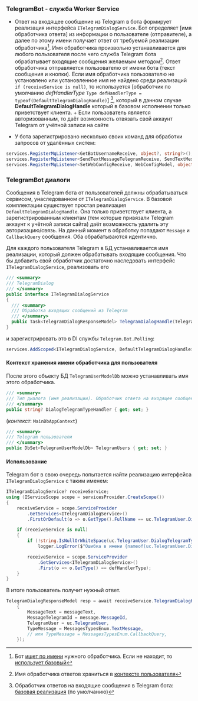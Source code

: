 ### TelegramBot - служба Worker Service

- Ответ на входящее сообщение из Telegram в бота формирует реализация интерфейса `ITelegramDialogService`.
Бот определяет [имя обработчика ответа] из информации о пользователе (отправителе), а далее по этому имени получает ответ от требуемой реализации обработчика[^1].
Имя обработчика произвольно устанавливается для любого пользователя после чего служба Telegram бота обрабатывает входящие сообщения желаемым методом[^2].
Ответ обработчика отправляется пользователю от имени бота (текст сообщения и кнопки). Если имя обработчика пользователю не установлено или установленное имя не найдено среди реализаций `if (receiveService is null)`, то используется [обработчик по умолчанию *defHandlerType* `Type defHandlerType = typeof(DefaultTelegramDialogHandle)`] [^3], который в данном случае __DefaultTelegramDialogHandle__ который в базовом исполнении только приветствует клиента. + Если пользователь является авторизованным, то даёт возможность отвязать свой аккаунт Telegram от учётной записи на сайте

- У бота зарегистрировано несколько своих команд для обработки запросов от удалённых систем:
```c#
services.RegisterMqListener<GetBotUsernameReceive, object?, string?>(); // возвращает имя бота
services.RegisterMqListener<SendTextMessageTelegramReceive, SendTextMessageTelegramBotModel, int?>(); // отправка сообщения в Telegram
services.RegisterMqListener<SetWebConfigReceive, WebConfigModel, object?>(); // установка настроек web сервиса
```

### TelegramBot диалоги

Сообщения в Telegram бота от пользователей должны обрабатываться сервисом, унаследованном от `ITelegramDialogService`.
В базовой комплектации существует простая реализация `DefaultTelegramDialogHandle`. Она только приветствует клиента, а зарегистрированным клиентам (тем которые привязали Telegram аккаунт к учётной записи сайта) даёт возможность удалить эту авторизацию/связь.
На данный момент в обработку попадают `Message` и `CallbackQuery` сообщения. Оба обрабатываются идентично.

Для каждого пользователя Telegram в БД устанавливается имя реализации, который должен обрабатывать входящие сообщения.
Что бы добавить свой обработчик достаточно наследовать интерфейс `ITelegramDialogService`,  реализовать его
```C#
/// <summary>
/// TelegramDialog
/// </summary>
public interface ITelegramDialogService
{
  /// <summary>
  /// Обработка входящих сообщений из Telegram
  /// </summary>
  public Task<TelegramDialogResponseModel> TelegramDialogHandle(TelegramDialogRequestModel tgDialog);
}
```
и зарегистрировать это в DI службы `Telegram.Bot.Polling`:
```c#
services.AddScoped<ITelegramDialogService, DefaultTelegramDialogHandle>();
```

#### Контекст хранения имени обработчика для пользователя
После этого объекту БД `TelegramUserModelDb` можно устанавливать имя этого обработчика.
```c#
/// <summary>
/// Тип диалога (имя реализации). Обработчик ответа на входящее сообщение Telegram
/// </summary>
public string? DialogTelegramTypeHandler { get; set; }
```
(*контекст*: `MainDbAppContext`)
```c#
/// <summary>
/// Telegram пользователи
/// </summary>
public DbSet<TelegramUserModelDb> TelegramUsers { get; set; }
```

#### Использование
Telegram бот в свою очередь попытается найти реализацию интерфейса `ITelegramDialogService` с таким именем:
```c#
ITelegramDialogService? receiveService;
using (IServiceScope scope = servicesProvider.CreateScope())
{
    receiveService = scope.ServiceProvider
        .GetServices<ITelegramDialogService>()
        .FirstOrDefault(o => o.GetType().FullName == uc.TelegramUser.DialogTelegramTypeHandler);

    if (receiveService is null)
    {
        if (!string.IsNullOrWhiteSpace(uc.TelegramUser.DialogTelegramTypeHandler))
            logger.LogError($"Ошибка в имени {nameof(uc.TelegramUser.DialogTelegramTypeHandler)}: {uc.TelegramUser.DialogTelegramTypeHandler}. error {{DCAA97B4-1AC6-45F4-84C1-48DF5464E55E}}");

        receiveService = scope.ServiceProvider
            .GetServices<ITelegramDialogService>()
            .First(o => o.GetType() == defHandlerType);
    }
}
```
В итоге пользователь получит нужный ответ.
```c#
TelegramDialogResponseModel resp = await receiveService.TelegramDialogHandle(new TelegramDialogRequestModel()
    {
        MessageText = messageText,
        MessageTelegramId = message.MessageId,
        TelegramUser = uc.TelegramUser,
        TypeMessage = MessagesTypesEnum.TextMessage,
        // или TypeMessage = MessagesTypesEnum.CallbackQuery,
    });
```

[^1]: Бот [ищет по имени](https://github.com/badhitman/DesignerApp/blob/main/Telegram.Bot.Polling/Services/UpdateHandler.cs#L155) нужного обработчика. Если не находит, то [использует базовый](https://github.com/badhitman/DesignerApp/blob/main/Telegram.Bot.Polling/Services/UpdateHandler.cs#L159)

[^2]: Имя обработчика ответов храниться в [контексте пользователя](https://github.com/badhitman/DesignerApp/blob/main/SharedLib/Models/TelegramUserBaseModelDb.cs#L45)

[^3]: Обработчик ответов на входящие сообщения в Telegram бота: [базовая реализация](https://github.com/badhitman/DesignerApp/blob/main/Telegram.Bot.Polling/Services/DefaultTelegramDialogHandle.cs) (по умолчанию)
